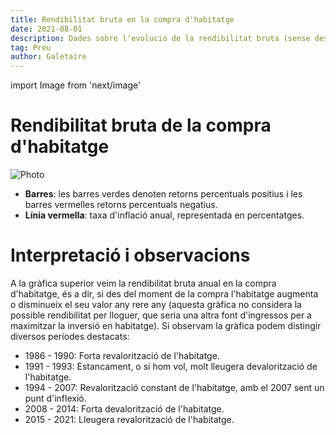 ```yaml
---
title: Rendibilitat bruta en la compra d'habitatge
date: 2021-08-01
description: Dades sobre l'evolució de la rendibilitat bruta (sense descomptar impostos) de la compra d'habitatge, emprant una base anual.
tag: Preu
author: Galetaire
---
```


import Image from 'next/image'

# Rendibilitat bruta de la compra d'habitatge

<Image
  src="/images/rendibilitat.png"
  alt="Photo"
  width={996}
  height={364}
  priority
  className="next-image"
/>

- **Barres**: les barres verdes denoten retorns percentuals positius i les barres vermelles retorns percentuals negatius.
- **Línia vermella**: taxa d'inflació anual, representada en percentatges.

# Interpretació i observacions

A la gràfica superior veim la rendibilitat bruta anual en la compra d'habitatge, és a dir, si des del moment de la compra l'habitatge augmenta o disminueix el seu valor any rere any (aquesta gràfica no considera la possible rendibilitat per lloguer, que seria una altra font d'ingressos per a maximitzar la inversió en habitatge). Si observam la gràfica podem distingir diversos períodes destacats:

- 1986 - 1990: Forta revalorització de l'habitatge.
- 1991 - 1993: Estancament, o si hom vol, molt lleugera devalorització de l'habitatge.
- 1994 - 2007: Revalorització constant de l'habitatge, amb el 2007 sent un punt d'inflexió.
- 2008 - 2014: Forta devalorització de l'habitatge.
- 2015 - 2021: Lleugera revalorització de l'habitatge.
